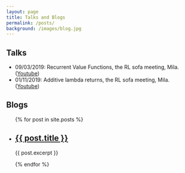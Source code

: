 ```yaml
---
layout: page
title: Talks and Blogs
permalink: /posts/
background: /images/blog.jpg
---
```

<h2>Talks</h2>
<ul>
	<li>09/03/2019: Recurrent Value Functions, the RL sofa meeting, Mila. (<a href="https://www.youtube.com/watch?v=1HRA3wSCC3w">Youtube</a>)</li>
	<li>01/11/2019: Additive lambda returns, the RL sofa meeting, Mila. (<a href="https://www.youtube.com/watch?v=FchhKuo7NZE">Youtube</a>)</li>
</ul>
<h2>Blogs</h2>
<ul>
  {% for post in site.posts %}
    <li>
      <h2><a href="{{ site.baseurl }}{{ post.url }}">{{ post.title }}</a></h2>
      <p>{{ post.excerpt }}</p>
    </li>
  {% endfor %}
</ul>